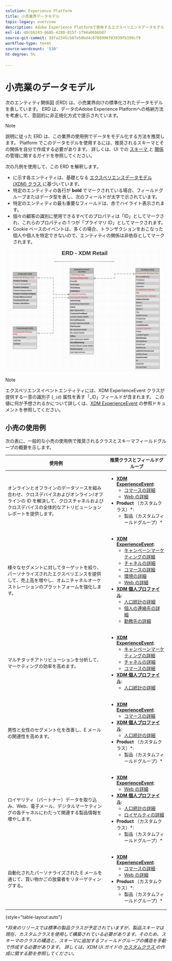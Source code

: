 ```yaml
---
solution: Experience Platform
title: 小売業界データモデル
topic-legacy: overview
description: Adobe Experience Platformで使用するエクスペリエンスデータモデル (XDM) と互換性のある、小売業界用の標準化されたデータモデルを表示します。
exl-id: 40cbb243-668b-4280-815f-1f94a06b6b87
source-git-commit: 38fa2345cb87e50bd4c8788996f03939fb199cf9
workflow-type: tm+mt
source-wordcount: '530'
ht-degree: 5%

---
```


#  小売業のデータモデル

次のエンティティ関係図 (ERD) は、小売業界向けの標準化されたデータモデルを表しています。 ERD は、データのAdobe Experience Platformへの格納方法を考慮して、意図的に非正規化方式で提示されています。

>[!NOTE]
>
>説明に従った ERD は、この業界の使用例でデータをモデル化する方法を推奨します。 Platform でこのデータモデルを使用するには、推奨されるスキーマとその関係を自分で作成する必要があります。 詳しくは、UI での [ スキーマ ](../../ui/resources/schemas.md) と [ 関係 ](../../tutorials/relationship-ui.md) の管理に関するガイドを参照してください。

次の凡例を使用して、この ERD を解釈します。

* に示す各エンティティは、基礎となる [ エクスペリエンスデータモデル (XDM) クラス ](../composition.md#class) に基づいています。
* 特定のエンティティの各行が **bold** でマークされている場合、フィールドグループまたはデータ型を表し、次のフィールドが太字で示されています。
* 特定のエンティティの最も重要なフィールドは、赤でハイライト表示されます。
* 個々の顧客の識別に使用できるすべてのプロパティは「ID」としてマークされ、これらのプロパティの 1 つが「プライマリ ID」としてマークされます。
* Cookie ベースのイベントは、多くの場合、トランザクションをおこなった個人や個人を特定できないので、エンティティの関係は非依存としてマークされます。

![](../../images/industries/retail.png)

>[!NOTE]
>
>エクスペリエンスイベントエンティティには、XDM ExperienceEvent クラスが提供する一意の識別子 (`_id`) 属性を表す「_ID」フィールドが含まれます。 この値に何が予想されるかについて詳しくは、[XDM ExperienceEvent](../../classes/experienceevent.md) の参照ドキュメントを参照してください。

##  小売の使用例

次の表に、一般的な小売の使用例で推奨されるクラスとスキーマフィールドグループの概要を示します。

| 使用例 | 推奨クラスとフィールドグループ |
| --- | --- |
| オンラインとオフラインのデータソースを組み合わせ、クロスデバイスおよびオンライン/オフラインの ID を解決して、クロスチャネルおよびクロスデバイスの全体的なアトリビューションレポートを提供します。 | <ul><li>**[XDM ExperienceEvent](../../classes/experienceevent.md)**:<ul><li>[コマースの詳細](../../field-groups/event/commerce-details.md)</li><li>[Web の詳細](../../field-groups/event/web-details.md)</li></ul></li><li>**Product** （カスタムクラス）\*:<ul><li>製品（カスタムフィールドグループ）\*</li></ul></li></ul> |
| 様々なセグメントに対してターゲットを絞り、パーソナライズされたエクスペリエンスを提供して、売上高を増やし、オムニチャネルオーケストレーションのプラットフォームを強化します。 | <ul><li>**[XDM ExperienceEvent](../../classes/experienceevent.md)**:<ul><li>[キャンペーンマーケティングの詳細](../../field-groups/event/campaign-marketing-details.md)</li><li>[チャネルの詳細](../../field-groups/event/channel-details.md)</li><li>[コマースの詳細](../../field-groups/event/commerce-details.md)</li><li>[環境の詳細](../../field-groups/event/environment-details.md)</li><li>[Web の詳細](../../field-groups/event/web-details.md)</li></ul></li><li>**[XDM 個人プロファイル](../../classes/individual-profile.md)**:<ul><li>[人口統計の詳細](../../field-groups/profile/demographic-details.md)</li><li>[個人の連絡先の詳細](../../field-groups/profile/personal-contact-details.md)</li><li>[勤務先の詳細](../../field-groups/profile/work-contact-details.md)</li></ul></li></ul> |
| マルチタッチアトリビューションを分析して、マーケティングの効率を高めます。 | <ul><li>**[XDM ExperienceEvent](../../classes/experienceevent.md)**:<ul><li>[キャンペーンマーケティングの詳細](../../field-groups/event/campaign-marketing-details.md)</li><li>[チャネルの詳細](../../field-groups/event/channel-details.md)</li><li>[コマースの詳細](../../field-groups/event/commerce-details.md)</li></ul></li><li>**[XDM 個人プロファイル](../../classes/individual-profile.md)**:<ul><li>[人口統計の詳細](../../field-groups/profile/demographic-details.md)</li></ul></li></ul> |
| 男性と女性のセグメント化を改善し、E メールの関連性を高めます。 | <ul><li>**[XDM ExperienceEvent](../../classes/experienceevent.md)**:<ul><li>[コマースの詳細](../../field-groups/event/commerce-details.md)</li></ul></li><li>**[XDM 個人プロファイル](../../classes/individual-profile.md)**:<ul><li>[人口統計の詳細](../../field-groups/profile/demographic-details.md)</li></ul></li><li>**Product** （カスタムクラス）\*:<ul><li>製品（カスタムフィールドグループ）\*</li></ul></li></ul> |
| ロイヤリティ（パートナー）データを取り込み、Web、電子メール、デジタルマーケティングの各チャネルにわたって関連する製品情報を増やします。 | <ul><li>**[XDM ExperienceEvent](../../classes/experienceevent.md)**:<ul><li>[Web の詳細](../../field-groups/event/web-details.md)</li></ul></li><li>**[XDM 個人プロファイル](../../classes/individual-profile.md)**:<ul><li>[人口統計の詳細](../../field-groups/profile/demographic-details.md)</li><li>[ロイヤルティの詳細](../../field-groups/profile/loyalty-details.md)</li></ul></li><li>**Product** （カスタムクラス）\*:<ul><li>製品（カスタムフィールドグループ）\*</li></ul></li></ul> |
| 自動化されたパーソナライズされた E メールを通じて、買い物かごの放棄者をリターゲティングする。 | <ul><li>**[XDM ExperienceEvent](../../classes/experienceevent.md)**:<ul><li>[コマースの詳細](../../field-groups/event/commerce-details.md)</li><li>[Web の詳細](../../field-groups/event/web-details.md)</li></ul></li><li>**Product** （カスタムクラス）\*:<ul><li>製品（カスタムフィールドグループ）\*</li></ul></li></ul> |

{style=&quot;table-layout:auto&quot;}

*\*将来のリリースでは標準の製品クラスが予定されていますが、製品スキーマは現在、カスタムクラスを使用して構築されている必要があります。そのため、スキーマのクラスの構造と、スキーマに追加するフィールドグループの構造を手動で作成する必要があります。 詳しくは、XDM UI ガイドの [ カスタムクラス ](../../ui/resources/classes.md#create) の作成に関する節を参照してください。*
